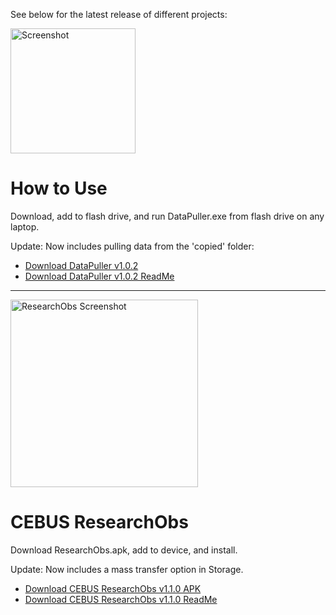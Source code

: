 See below for the latest release of different projects: 

<img src="https://drive.google.com/uc?export=view&id=1TLCNleCSQUtPJNkRXStc0kM8tWdHLrRl" alt="Screenshot" width="200"/>

<h1>How to Use</h1>

<p>Download, add to flash drive, and run DataPuller.exe from flash drive on any laptop.</p>
<p>Update: Now includes pulling data from the 'copied' folder:</p>

- [Download DataPuller v1.0.2](https://github.com/jsaldana92/LRCdatapuller/releases/download/v1.0.2/DataPuller.v1.0.2.exe)
- [Download DataPuller v1.0.2 ReadMe](https://github.com/jsaldana92/LRCdatapuller/releases/download/v1.0.2/DataPuller.v1.0.2.ReadMe.txt)

---

<img src="https://drive.google.com/uc?export=view&id=1eyhuL16xWBEWmToLItlzTl7ThcSwAZ1n" alt="ResearchObs Screenshot" width="300"/>

<h1>CEBUS ResearchObs</h1>

<p>Download ResearchObs.apk, add to device, and install.</p>
<p>Update: Now includes a mass transfer option in Storage.</p>

- [Download CEBUS ResearchObs v1.1.0 APK](https://github.com/jsaldana92/CEBUS-ResearchObs/releases/download/v.1.1.0/CEBUS-ResearchObs.v1.1.0.apk)
- [Download CEBUS ResearchObs v1.1.0 ReadMe](https://github.com/jsaldana92/CEBUS-ResearchObs/releases/download/v.1.1.0/CEBUS-ResearchObs.v1.1.0.ReadMe.txt)

